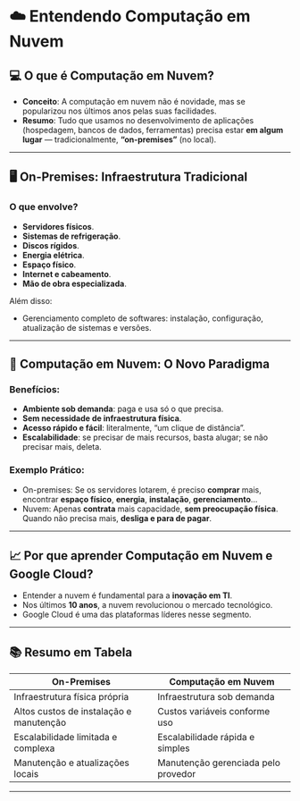 # &#x2601;&#xFE0F; Entendendo Computação em Nuvem

## &#x1F4BB; O que é Computação em Nuvem?

- **Conceito**: A computação em nuvem não é novidade, mas se popularizou nos últimos anos pelas suas facilidades.
- **Resumo**: Tudo que usamos no desenvolvimento de aplicações (hospedagem, bancos de dados, ferramentas) precisa estar **em algum lugar** — tradicionalmente, **“on-premises”** (no local).

---

## &#x1F5A5;&#xFE0F; On-Premises: Infraestrutura Tradicional

### O que envolve?
- **Servidores físicos**.
- **Sistemas de refrigeração**.
- **Discos rígidos**.
- **Energia elétrica**.
- **Espaço físico**.
- **Internet e cabeamento**.
- **Mão de obra especializada**.

Além disso:
- Gerenciamento completo de softwares: instalação, configuração, atualização de sistemas e versões.

---

## &#x1F680; Computação em Nuvem: O Novo Paradigma

### Benefícios:
- **Ambiente sob demanda**: paga e usa só o que precisa.
- **Sem necessidade de infraestrutura física**.
- **Acesso rápido e fácil**: literalmente, “um clique de distância”.
- **Escalabilidade**: se precisar de mais recursos, basta alugar; se não precisar mais, deleta.

### Exemplo Prático:
- On-premises: Se os servidores lotarem, é preciso **comprar** mais, encontrar **espaço físico**, **energia**, **instalação**, **gerenciamento**…  
- Nuvem: Apenas **contrata** mais capacidade, **sem preocupação física**. Quando não precisa mais, **desliga e para de pagar**.

---

## &#x1F4C8; Por que aprender Computação em Nuvem e Google Cloud?

- Entender a nuvem é fundamental para a **inovação em TI**.
- Nos últimos **10 anos**, a nuvem revolucionou o mercado tecnológico.
- Google Cloud é uma das plataformas líderes nesse segmento.

---

## &#x1F4DA; Resumo em Tabela

| On-Premises                          | Computação em Nuvem                   |
|--------------------------------------|--------------------------------------|
| Infraestrutura física própria       | Infraestrutura sob demanda           |
| Altos custos de instalação e manutenção | Custos variáveis conforme uso       |
| Escalabilidade limitada e complexa  | Escalabilidade rápida e simples      |
| Manutenção e atualizações locais    | Manutenção gerenciada pelo provedor  |

---
